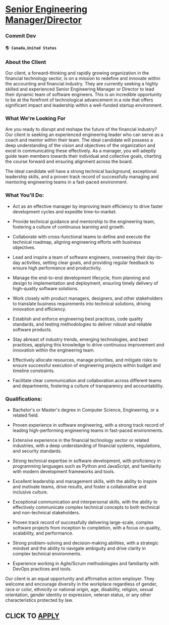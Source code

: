 # [Senior Engineering Manager/Director](https://www.remotewlb.com/apply/senior-engineering-manager-director)  
### Commit Dev  
#### `🌎 Canada,United States`  

### About the Client

Our client, a forward-thinking and rapidly growing organization in the financial technology sector, is on a mission to redefine and innovate within the accounting and financial industry. They are currently seeking a highly skilled and experienced Senior Engineering Manager or Director to lead their dynamic team of software engineers. This is an incredible opportunity to be at the forefront of technological advancement in a role that offers significant impact and leadership within a well-funded startup environment.

### What We're Looking For

Are you ready to disrupt and reshape the future of the financial industry? Our client is seeking an experienced engineering leader who can serve as a coach and mentor within their team. The ideal candidate will possess a deep understanding of the vision and objectives of the organization and excel in communicating these effectively. As a manager, you will adeptly guide team members towards their individual and collective goals, charting the course forward and ensuring alignment across the board.

The ideal candidate will have a strong technical background, exceptional leadership skills, and a proven track record of successfully managing and mentoring engineering teams in a fast-paced environment.

### What You'll Do:

  * Act as an effective manager by improving team efficiency to drive faster development cycles and expedite time-to-market.

  * Provide technical guidance and mentorship to the engineering team, fostering a culture of continuous learning and growth.

  * Collaborate with cross-functional teams to define and execute the technical roadmap, aligning engineering efforts with business objectives.

  * Lead and inspire a team of software engineers, overseeing their day-to-day activities, setting clear goals, and providing regular feedback to ensure high performance and productivity.

  * Manage the end-to-end development lifecycle, from planning and design to implementation and deployment, ensuring timely delivery of high-quality software solutions.

  * Work closely with product managers, designers, and other stakeholders to translate business requirements into technical solutions, driving innovation and efficiency.

  * Establish and enforce engineering best practices, code quality standards, and testing methodologies to deliver robust and reliable software products.

  * Stay abreast of industry trends, emerging technologies, and best practices, applying this knowledge to drive continuous improvement and innovation within the engineering team.

  * Effectively allocate resources, manage priorities, and mitigate risks to ensure successful execution of engineering projects within budget and timeline constraints.

  * Facilitate clear communication and collaboration across different teams and departments, fostering a culture of transparency and accountability.

### Qualifications:

  * Bachelor's or Master's degree in Computer Science, Engineering, or a related field.

  * Proven experience in software engineering, with a strong track record of leading high-performing engineering teams in fast-paced environments.

  * Extensive experience in the financial technology sector or related industries, with a deep understanding of financial systems, regulations, and security standards.

  * Strong technical expertise in software development, with proficiency in programming languages such as Python and JavaScript, and familiarity with modern development frameworks and tools.

  * Excellent leadership and management skills, with the ability to inspire and motivate teams, drive results, and foster a collaborative and inclusive culture.

  * Exceptional communication and interpersonal skills, with the ability to effectively communicate complex technical concepts to both technical and non-technical stakeholders.

  * Proven track record of successfully delivering large-scale, complex software projects from inception to completion, with a focus on quality, scalability, and performance.

  * Strong problem-solving and decision-making abilities, with a strategic mindset and the ability to navigate ambiguity and drive clarity in complex technical environments.

  * Experience working in Agile/Scrum methodologies and familiarity with DevOps practices and tools.

Our client is an equal opportunity and affirmative action employer. They welcome and encourage diversity in the workplace regardless of gender, race or color, ethnicity or national origin, age, disability, religion, sexual orientation, gender identity or expression, veteran status, or any other characteristics protected by law.

  
## CLICK TO [APPLY](https://www.remotewlb.com/apply/senior-engineering-manager-director)

